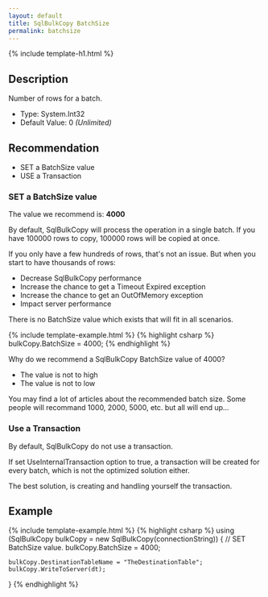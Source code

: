 ```yaml
---
layout: default
title: SqlBulkCopy BatchSize
permalink: batchsize
---
```


{% include template-h1.html %}

## Description
Number of rows for a batch.

- Type: System.Int32
- Default Value: 0 _(Unlimited)_

## Recommendation
- SET a BatchSize value
- USE a Transaction

### SET a BatchSize value

The value we recommend is: **4000**

By default, SqlBulkCopy will process the operation in a single batch. If you have 100000 rows to copy, 100000 rows will be copied at once.

If you only have a few hundreds of rows, that's not an issue. But when you start to have thousands of rows:
- Decrease SqlBulkCopy performance
- Increase the chance to get a Timeout Expired exception
- Increase the chance to get an OutOfMemory exception
- Impact server performance

There is no BatchSize value which exists that will fit in all scenarios.


{% include template-example.html %} 
{% highlight csharp %}
    bulkCopy.BatchSize = 4000;
{% endhighlight %}

Why do we recommend a SqlBulkCopy BatchSize value of 4000?

- The value is not to high
- The value is not to low

You may find a lot of articles about the recommended batch size. Some people will recommand 1000, 2000, 5000, etc. but all will end up...

### Use a Transaction
By default, SqlBulkCopy do not use a transaction.

If set UseInternalTransaction option to true, a transaction will be created for every batch, which is not the optimized solution either.

The best solution, is creating and handling yourself the transaction.

## Example
{% include template-example.html %} 
{% highlight csharp %}
using (SqlBulkCopy bulkCopy = new SqlBulkCopy(connectionString))
{
    // SET BatchSize value.
    bulkCopy.BatchSize = 4000;

    bulkCopy.DestinationTableName = "TheDestinationTable";
    bulkCopy.WriteToServer(dt);
}
{% endhighlight %}

